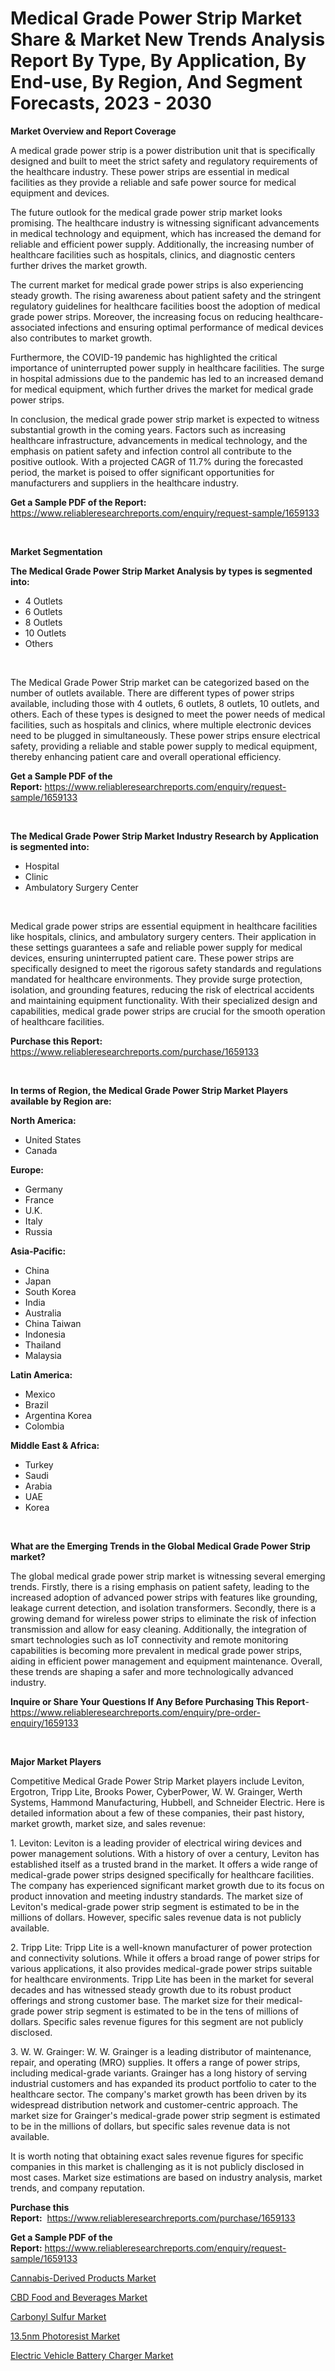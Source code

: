 <p><h1>Medical Grade Power Strip Market Share & Market New Trends Analysis Report By Type, By Application, By End-use, By Region, And Segment Forecasts, 2023 - 2030</h1></p><p><strong>Market Overview and Report Coverage</strong></p>
<p><p>A medical grade power strip is a power distribution unit that is specifically designed and built to meet the strict safety and regulatory requirements of the healthcare industry. These power strips are essential in medical facilities as they provide a reliable and safe power source for medical equipment and devices.</p><p>The future outlook for the medical grade power strip market looks promising. The healthcare industry is witnessing significant advancements in medical technology and equipment, which has increased the demand for reliable and efficient power supply. Additionally, the increasing number of healthcare facilities such as hospitals, clinics, and diagnostic centers further drives the market growth.</p><p>The current market for medical grade power strips is also experiencing steady growth. The rising awareness about patient safety and the stringent regulatory guidelines for healthcare facilities boost the adoption of medical grade power strips. Moreover, the increasing focus on reducing healthcare-associated infections and ensuring optimal performance of medical devices also contributes to market growth.</p><p>Furthermore, the COVID-19 pandemic has highlighted the critical importance of uninterrupted power supply in healthcare facilities. The surge in hospital admissions due to the pandemic has led to an increased demand for medical equipment, which further drives the market for medical grade power strips.</p><p>In conclusion, the medical grade power strip market is expected to witness substantial growth in the coming years. Factors such as increasing healthcare infrastructure, advancements in medical technology, and the emphasis on patient safety and infection control all contribute to the positive outlook. With a projected CAGR of 11.7% during the forecasted period, the market is poised to offer significant opportunities for manufacturers and suppliers in the healthcare industry.</p></p>
<p><strong>Get a Sample PDF of the Report:</strong> <a href="https://www.reliableresearchreports.com/enquiry/request-sample/1659133">https://www.reliableresearchreports.com/enquiry/request-sample/1659133</a></p>
<p>&nbsp;</p>
<p><strong>Market Segmentation</strong></p>
<p><strong>The Medical Grade Power Strip Market Analysis by types is segmented into:</strong></p>
<p><ul><li>4 Outlets</li><li>6 Outlets</li><li>8 Outlets</li><li>10 Outlets</li><li>Others</li></ul></p>
<p>&nbsp;</p>
<p><p>The Medical Grade Power Strip market can be categorized based on the number of outlets available. There are different types of power strips available, including those with 4 outlets, 6 outlets, 8 outlets, 10 outlets, and others. Each of these types is designed to meet the power needs of medical facilities, such as hospitals and clinics, where multiple electronic devices need to be plugged in simultaneously. These power strips ensure electrical safety, providing a reliable and stable power supply to medical equipment, thereby enhancing patient care and overall operational efficiency.</p></p>
<p><strong>Get a Sample PDF of the Report:</strong>&nbsp;<a href="https://www.reliableresearchreports.com/enquiry/request-sample/1659133">https://www.reliableresearchreports.com/enquiry/request-sample/1659133</a></p>
<p>&nbsp;</p>
<p><strong>The Medical Grade Power Strip Market Industry Research by Application is segmented into:</strong></p>
<p><ul><li>Hospital</li><li>Clinic</li><li>Ambulatory Surgery Center</li></ul></p>
<p>&nbsp;</p>
<p><p>Medical grade power strips are essential equipment in healthcare facilities like hospitals, clinics, and ambulatory surgery centers. Their application in these settings guarantees a safe and reliable power supply for medical devices, ensuring uninterrupted patient care. These power strips are specifically designed to meet the rigorous safety standards and regulations mandated for healthcare environments. They provide surge protection, isolation, and grounding features, reducing the risk of electrical accidents and maintaining equipment functionality. With their specialized design and capabilities, medical grade power strips are crucial for the smooth operation of healthcare facilities.</p></p>
<p><strong>Purchase this Report:</strong>&nbsp; <a href="https://www.reliableresearchreports.com/purchase/1659133">https://www.reliableresearchreports.com/purchase/1659133</a></p>
<p>&nbsp;</p>
<p><strong>In terms of Region, the Medical Grade Power Strip Market Players available by Region are:</strong></p>
<p>
    <p> <strong> North America: </strong>
        <ul>
            <li>United States</li>
            <li>Canada</li>
        </ul>
        </p> 
    <p> <strong> Europe: </strong>
        <ul>
            <li>Germany</li>
            <li>France</li>
            <li>U.K.</li>
            <li>Italy</li>
            <li>Russia</li>
        </ul>
        </p> 
    <p> <strong> Asia-Pacific: </strong>
        <ul>
            <li>China</li>
            <li>Japan</li>
            <li>South Korea</li>
            <li>India</li>
            <li>Australia</li>
            <li>China Taiwan</li>
            <li>Indonesia</li>
            <li>Thailand</li>
            <li>Malaysia</li>
        </ul>
        </p> 
    <p> <strong> Latin America: </strong>
        <ul>
            <li>Mexico</li>
            <li>Brazil</li>
            <li>Argentina Korea</li>
            <li>Colombia</li>
        </ul>
        </p> 
    <p> <strong> Middle East & Africa: </strong>
        <ul>
            <li>Turkey</li>
            <li>Saudi</li>
            <li>Arabia</li>
            <li>UAE</li>
            <li>Korea</li>
        </ul>
    </p>
    </p>
<p>&nbsp;</p>
<p><strong>What are the Emerging Trends in the Global Medical Grade Power Strip market?</strong></p>
<p><p>The global medical grade power strip market is witnessing several emerging trends. Firstly, there is a rising emphasis on patient safety, leading to the increased adoption of advanced power strips with features like grounding, leakage current detection, and isolation transformers. Secondly, there is a growing demand for wireless power strips to eliminate the risk of infection transmission and allow for easy cleaning. Additionally, the integration of smart technologies such as IoT connectivity and remote monitoring capabilities is becoming more prevalent in medical grade power strips, aiding in efficient power management and equipment maintenance. Overall, these trends are shaping a safer and more technologically advanced industry.</p></p>
<p><strong>Inquire or Share Your Questions If Any Before Purchasing This Report</strong>- <a href="https://www.reliableresearchreports.com/enquiry/pre-order-enquiry/1659133">https://www.reliableresearchreports.com/enquiry/pre-order-enquiry/1659133</a></p>
<p>&nbsp;</p>
<p><strong>Major Market Players</strong></p>
<p><p>Competitive Medical Grade Power Strip Market players include Leviton, Ergotron, Tripp Lite, Brooks Power, Cyber​​Power, W. W. Grainger, Werth Systems, Hammond Manufacturing, Hubbell, and Schneider Electric. Here is detailed information about a few of these companies, their past history, market growth, market size, and sales revenue:</p><p>1. Leviton: Leviton is a leading provider of electrical wiring devices and power management solutions. With a history of over a century, Leviton has established itself as a trusted brand in the market. It offers a wide range of medical-grade power strips designed specifically for healthcare facilities. The company has experienced significant market growth due to its focus on product innovation and meeting industry standards. The market size of Leviton's medical-grade power strip segment is estimated to be in the millions of dollars. However, specific sales revenue data is not publicly available.</p><p>2. Tripp Lite: Tripp Lite is a well-known manufacturer of power protection and connectivity solutions. While it offers a broad range of power strips for various applications, it also provides medical-grade power strips suitable for healthcare environments. Tripp Lite has been in the market for several decades and has witnessed steady growth due to its robust product offerings and strong customer base. The market size for their medical-grade power strip segment is estimated to be in the tens of millions of dollars. Specific sales revenue figures for this segment are not publicly disclosed.</p><p>3. W. W. Grainger: W. W. Grainger is a leading distributor of maintenance, repair, and operating (MRO) supplies. It offers a range of power strips, including medical-grade variants. Grainger has a long history of serving industrial customers and has expanded its product portfolio to cater to the healthcare sector. The company's market growth has been driven by its widespread distribution network and customer-centric approach. The market size for Grainger's medical-grade power strip segment is estimated to be in the millions of dollars, but specific sales revenue data is not available.</p><p>It is worth noting that obtaining exact sales revenue figures for specific companies in this market is challenging as it is not publicly disclosed in most cases. Market size estimations are based on industry analysis, market trends, and company reputation.</p></p>
<p><strong>Purchase this Report:</strong>&nbsp;&nbsp;<a href="https://www.reliableresearchreports.com/purchase/1659133">https://www.reliableresearchreports.com/purchase/1659133</a></p>
<p></p>
<p><strong>Get a Sample PDF of the Report:</strong>&nbsp;<a href="https://www.reliableresearchreports.com/enquiry/request-sample/1659133">https://www.reliableresearchreports.com/enquiry/request-sample/1659133</a></p>
<p><p><a href="https://www.linkedin.com/pulse/cannabis-derived-products-market-size-share-global-analysis/">Cannabis-Derived Products Market</a></p><p><a href="https://www.linkedin.com/pulse/cbd-food-beverages-market-insights-players-forecast-till/">CBD Food and Beverages Market</a></p><p><a href="https://github.com/abbypearson7765/Market-Research-Report-List-1/blob/main/carbonyl-sulfur-market.md">Carbonyl Sulfur Market</a></p><p><a href="https://github.com/grishafomin4852/Market-Research-Report-List-1/blob/main/135nm-photoresist-market.md">13.5nm Photoresist Market</a></p><p><a href="https://medium.com/@chasegibson1901/electric-vehicle-battery-charger-market-size-cagr-trends-2024-2030-59f5b1a6d09a">Electric Vehicle Battery Charger Market</a></p></p>